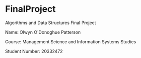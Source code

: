 # FinalProject
Algorithms and Data Structures Final Project

Name: Olwyn O'Donoghue Patterson

Course: Management Science and Information Systems Studies

Student Number: 20332472
